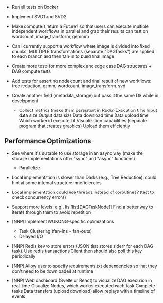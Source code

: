 - Run all tests on Docker
- Implement SVD1 and SVD2
- Make compute() return a Future? so that users can execute multiple independent workflows in parallel and grab their results
    can test on wordcount, image_transform, gemmm

- Can I currently support a workflow where image is divided into fixed chunks, MULTIPLE transformations (separate "DAGTasks") are applied to each branch and then fan-in to build final image

- Create more tests for more complex and edge case DAG structures + DAG compute tests
- Add tests for asserting node count and final result of new workflows: tree reduction, gemm, wordcount, image_transform, svd

- Create another field (metadata_storage) but pass it the same DB while in development
    - Collect metrics (make them persistent in Redis)
        Execution time
        Input data size
        Output data size
        Data download time
        Data upload time
        Which worker id executed it
        Visualization capabilities (separate program that creates graphics)
        Upload them efficiently

## Performance Optimizations
- See where it's suitable to use storage in an async way (make the storage implementations offer "sync" and "async" functions)
    - Parallelize
- Local implementation is slower than Dasks (e.g., Tree Reduction): could hint at some internal structure inneficiencies
- Local implementation could use threads instead of coroutines? (test to check concurrency errors)

- Support more levels: e.g., list[list[DAGTaskNode]]
    Find a better way to iterate through them to avoid repetition

- [NNP] Implement WUKONG-specific optimizations
    - Task Clustering (fan-ins + fan-outs)
    - Delayed I/O

- [NNP] Redis key to store errors (JSON that stores stderr for each DAG task). Use redis transactions
    Client then should also poll this key periodically
- [NNP] Allow user to specify requirements.txt dependencies so that they don't need to be downloaded at runtime

- [NNP] Web dashboard (Svelte or React) to visualize DAG execution in real-time
    Cisualize Nodes, which worker executed each task
    Complete tasks
    Data transfers (upload download)
    allow replays with a timeline of events